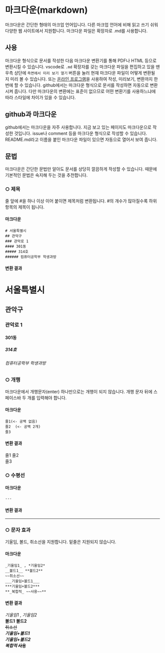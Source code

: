 # 마크다운(markdown)

마크다운은 간단한 형태의 마크업 언어입니다. 다른 마크업 언어에 비해 읽고 쓰기 쉬워 다양한 웹 사이트에서 지원합니다. 마크다운 파일은 확장자로 .md를 사용합니다.

## 사용

마크다운 형식으로 문서를 작성한 다음 마크다운 변환기를 통해 PDF나 HTML 등으로 변환시킬 수 있습니다. vscode로 `.md` 확장자를 갖는 마크다운 파일을 편집하고 있을 땐 우측 상단에 `측면에서 미리 보기 열기` 버튼을 눌러 현재 마크다운 파일이 어떻게 변환될 지 미리 볼 수 있습니다. 또는 [온라인 프로그램](https://dillinger.io/)을 사용하여 작성, 미리보기, 변환까지 한 번에 할 수 있습니다. github에서는 마크다운 형식으로 문서를 작성하면 자동으로 변환시켜 줍니다. 다만 마크다운의 변환에는 표준이 없으므로 어떤 변환기를 사용하느냐에 따라 스타일에 차이가 있을 수 있습니다.

## github과 마크다운

github에서는 마크다운을 자주 사용합니다. 지금 보고 있는 페이지도 마크다운으로 작성한 것입니다. issue나 comment 등을 마크다운 형식으로 작성할 수 있습니다. README.md라고 이름을 붙인 마크다운 파일이 있으면 자동으로 열어서 보여 줍니다.

## 문법
마크다운은 간단한 문법만 알아도 문서를 상당히 깔끔하게 작성할 수 있습니다. 때문에 기본적인 문법은 숙지해 두는 것을 추천합니다.

### ○ 제목
줄 앞에 #을 하나 이상 이어 붙이면 제목처럼 변환됩니다. #의 개수가 많아질수록 하위 항목의 제목이 됩니다.

#### 마크다운
```
# 서울특별시
## 관악구
### 관악로 1
#### 301동
##### 314호
###### 컴퓨터공학부 학생과방
```

#### 변환 결과

# 서울특별시
## 관악구
### 관악로 1
#### 301동
##### 314호
###### 컴퓨터공학부 학생과방

### ○ 개행
마크다운에서 개행문자(enter) 하나만으로는 개행이 되지 않습니다. 개행 문자 뒤에 스페이스바 두 개를 입력해야 합니다.

#### 마크다운
```
줄1(<- 공백 없음)
줄2  (<- 공백 2개)
줄3
```

#### 변환 결과
줄1
줄2  
줄3

### ○ 수평선



#### 마크다운
```
---
```

#### 변환 결과
---

### ○ 문자 효과
기울임, 볼드, 취소선을 지원합니다. 밑줄은 지원되지 않습니다.

#### 마크다운

```
_기울임1_ , *기울임2*  
__볼드1__ **볼드2**  
~~취소선~~  
___기울임+볼드1___  
***기울임+볼드2***  
**_복합적_ ~~사용~~**  
```

#### 변환 결과

_기울임1_ , *기울임2*  
__볼드1__ **볼드2**  
~~취소선~~  
___기울임+볼드1___  
***기울임+볼드2***  
**_복합적_ ~~사용~~**  
